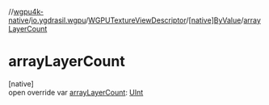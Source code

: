 //[wgpu4k-native](../../../../index.md)/[io.ygdrasil.wgpu](../../index.md)/[WGPUTextureViewDescriptor](../index.md)/[[native]ByValue](index.md)/[arrayLayerCount](array-layer-count.md)

# arrayLayerCount

[native]\
open override var [arrayLayerCount](array-layer-count.md): [UInt](https://kotlinlang.org/api/core/kotlin-stdlib/kotlin/-u-int/index.html)